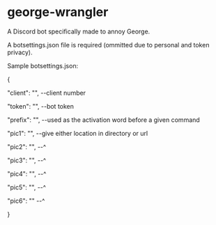 # george-wrangler
A Discord bot specifically made to annoy George.



A botsettings.json file is required (ommitted due to personal and token privacy).


Sample botsettings.json:

{

"client": "",  --client number

"token": "",   --bot token

"prefix": "",  --used as the activation word before a given command

"pic1": "",    --give either location in directory or url

"pic2": "",    --^

"pic3": "",    --^

"pic4": "",    --^

"pic5": "",    --^

"pic6": ""     --^

}

